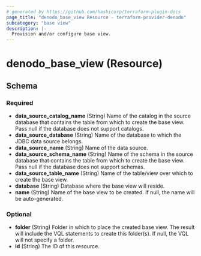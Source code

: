 ```yaml
---
# generated by https://github.com/hashicorp/terraform-plugin-docs
page_title: "denodo_base_view Resource - terraform-provider-denodo"
subcategory: "base view"
description: |-
  Provision and/or configure base view.
---
```


# denodo_base_view (Resource)





<!-- schema generated by tfplugindocs -->
## Schema

### Required

- **data_source_catalog_name** (String) Name of the catalog in the source database that contains the table from which to create the base view. Pass null if the database does not support catalogs.
- **data_source_database** (String) Name of the database to which the JDBC data source belongs.
- **data_source_name** (String) Name of the data source.
- **data_source_schema_name** (String) Name of the schema in the source database that contains the table from which to create the base view. Pass null if the database does not support schemas.
- **data_source_table_name** (String) Name of the table/view over which to create the base view.
- **database** (String) Database where the base view will reside.
- **name** (String) Name of the base view to be created. If null, the name will be auto-generated.

### Optional

- **folder** (String) Folder in which to place the created base view. The result will include the VQL statements to create this folder(s). If null, the VQL will not specify a folder.
- **id** (String) The ID of this resource.


